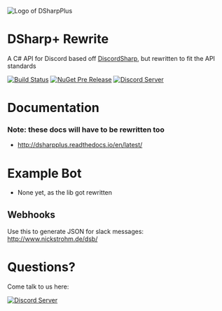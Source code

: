 ![Logo of DSharpPlus](https://github.com/NaamloosDT/SharpCord/blob/master/logo_smaller.png)

# DSharp+ Rewrite

A C# API for Discord based off [DiscordSharp](https://github.com/suicvne/DiscordSharp), but rewritten to fit the API standards

[![Build Status](https://travis-ci.org/NaamloosDT/DSharpPlus.svg?branch=master)](https://travis-ci.org/NaamloosDT/DSharpPlus) [![NuGet Pre Release](https://img.shields.io/nuget/vpre/DSharpPlus.svg)](https://www.nuget.org/packages/DSharpPlus/)
[![Discord Server ](https://discordapp.com/api/guilds/146044397861994496/widget.png)](https://discord.gg/0oZpaYcAjfvkDuE4)

# Documentation
### Note: these docs will have to be rewritten too
* http://dsharpplus.readthedocs.io/en/latest/

# Example Bot
* None yet, as the lib got rewritten

## Webhooks
Use this to generate JSON for slack messages: http://www.nickstrohm.de/dsb/

# Questions?
Come talk to us here:

[![Discord Server ](https://discordapp.com/api/guilds/146044397861994496/embed.png?style=banner1)](https://discord.gg/0oZpaYcAjfvkDuE4)